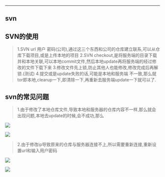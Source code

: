 
---
svn
---


## SVN的使用

>1.SVN url 用户 密码(公司),通过这三个东西和公司的仓库建立联系,可以从仓库下载项目,或是上传本地的项目
2.SVN checkout,是将服务端的目录下载并和本地关联,可以本地commit文件,然后本地update再将服务端的经过修改的文件下载下来
3.修改文件先上锁,防止其他人也能修改,修改完成后再解锁.(测试)
4.提交或是update失败的话,可能是本地和服务端 不一致,那么就tor即本地,clearup一下,即清除一下,再重新去服务端update一下就可以了.

## svn的常见问题

>1.由于修改了本地仓库文件,导致本地和服务器的仓库内容不一样,那么就会出现问题,本地去update的时候,会不成功,那么

![][1]


![][2]

>2.由于修改ip导致原来的仓库与服务器连接不上,所以需要重新连接,重新设置url和输入用户密码

![][3]

![][4]


  [1]: https://www.github.com/zyzfirst/note_images/raw/master/%E5%B0%8F%E4%B9%A6%E5%8C%A0/1507817030351.jpg
  [2]: https://www.github.com/zyzfirst/note_images/raw/master/%E5%B0%8F%E4%B9%A6%E5%8C%A0/1507817209526.jpg
  [3]: https://www.github.com/zyzfirst/note_images/raw/master/%E5%B0%8F%E4%B9%A6%E5%8C%A0/1507818060673.jpg
  [4]: https://www.github.com/zyzfirst/note_images/raw/master/%E5%B0%8F%E4%B9%A6%E5%8C%A0/1507818192710.jpg